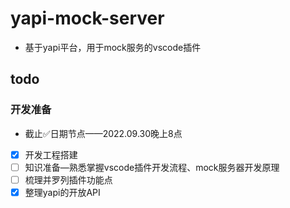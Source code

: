 # yapi-mock-server

* 基于yapi平台，用于mock服务的vscode插件

## todo

### 开发准备
* 截止✅日期节点——2022.09.30晚上8点

- [x] 开发工程搭建
- [ ] 知识准备—熟悉掌握vscode插件开发流程、mock服务器开发原理
- [ ] 梳理并罗列插件功能点
- [x] 整理yapi的开放API
